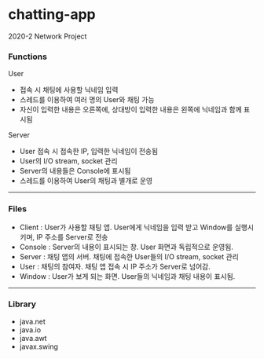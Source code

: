 # chatting-app
2020-2 Network Project

### Functions
User
- 접속 시 채팅에 사용할 닉네임 입력
- 스레드를 이용하여 여러 명의 User와 채팅 가능
- 자신이 입력한 내용은 오른쪽에, 상대방이 입력한 내용은 왼쪽에 닉네임과 함께 표시됨

Server

- User 접속 시 접속한 IP, 입력한 닉네임이 전송됨
- User의 I/O stream, socket 관리
- Server의 내용들은 Console에 표시됨
- 스레드를 이용하여 User의 채팅과 별개로 운영

---

### Files
- Client : User가 사용할 채팅 앱. User에게 닉네임을 입력 받고 Window를 실행시키며, IP 주소를 Server로 전송
- Console : Server의 내용이 표시되는 창. User 화면과 독립적으로 운영됨.
- Server : 채팅 앱의 서버. 채팅에 접속한 User들의 I/O stream, socket 관리
- User : 채팅의 참여자. 채팅 앱 접속 시 IP 주소가 Server로 넘어감.
- Window : User가 보게 되는 화면. User들의 닉네임과 채팅 내용이 표시됨.

---

### Library
- java.net
- java.io
- java.awt
- javax.swing